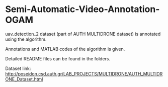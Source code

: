 # Semi-Automatic-Video-Annotation-OGAM

uav_detection_2 dataset (part of AUTH MULTIDRONE dataset) is annotated using the algorithm.

Annotations and MATLAB codes of the algorithm is given.

Detailed README files can be found in the folders.

Dataset link: http://poseidon.csd.auth.gr/LAB_PROJECTS/MULTIDRONE/AUTH_MULTIDRONE_Dataset.html

